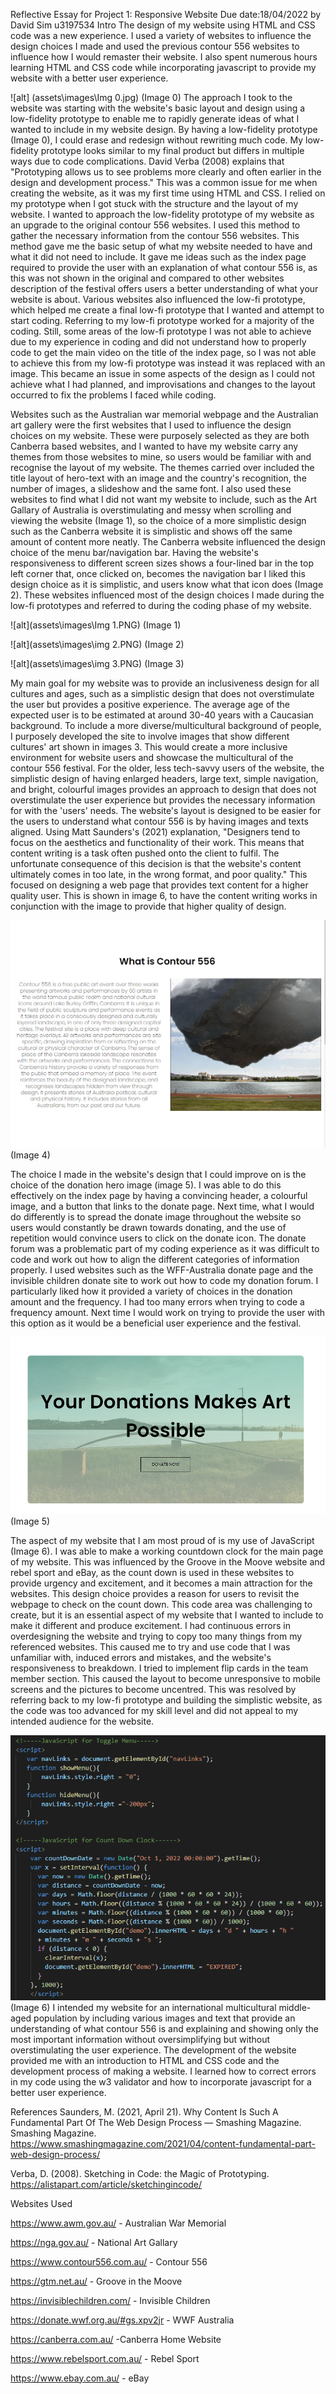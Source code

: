 Reflective Essay for Project 1: Responsive Website 
Due date:18/04/2022
by David Sim u3197534
Intro
The design of my website using HTML and CSS code was a new experience. I used a variety of websites to influence the design choices I made and used the previous contour 556 websites to influence how I would remaster their website. I also spent numerous hours learning HTML and CSS code while incorporating javascript to provide my website with a better user experience. 

![alt] (assets\images\Img 0.jpg)
(Image 0)
The approach I took to the website was starting with the website's basic layout and design using a low-fidelity prototype to enable me to rapidly generate ideas of what I wanted to include in my website design. By having a low-fidelity prototype (Image 0), I could erase and redesign without rewriting much code. My low-fidelity prototype looks similar to my final product but differs in multiple ways due to code complications. David Verba (2008) explains that "Prototyping allows us to see problems more clearly and often earlier in the design and development process." This was a common issue for me when creating the website, as it was my first time using HTML and CSS. I relied on my prototype when I got stuck with the structure and the layout of my website. I wanted to approach the low-fidelity prototype of my website as an upgrade to the original contour 556 websites. I used this method to gather the necessary information from the contour 556 websites. This method gave me the basic setup of what my website needed to have and what it did not need to include. It gave me ideas such as the index page required to provide the user with an explanation of what contour 556 is, as this was not shown in the original and compared to other websites description of the festival offers users a better understanding of what your website is about. Various websites also influenced the low-fi prototype, which helped me create a final low-fi prototype that I wanted and attempt to start coding. Referring to my low-fi prototype worked for a majority of the coding. Still, some areas of the low-fi prototype I was not able to achieve due to my experience in coding and did not understand how to properly code to get the main video on the title of the index page, so I was not able to achieve this from my low-fi prototype was instead it was replaced with an image. This became an issue in some aspects of the design as I could not achieve what I had planned, and improvisations and changes to the layout occurred to fix the problems I faced while coding. 

Websites such as the Australian war memorial webpage and the Australian art gallery were the first websites that I used to influence the design choices on my website. These were purposely selected as they are both Canberra based websites, and I wanted to have my website carry any themes from those websites to mine, so users would be familiar with and recognise the layout of my website. The themes carried over included the title layout of hero-text with an image and the country's recognition, the number of images, a slideshow and the same font. I also used these websites to find what I did not want my website to include, such as the Art Gallary of Australia is overstimulating and messy when scrolling and viewing the website (Image 1), so the choice of a more simplistic design such as the Canberra website it is simplistic and shows off the same amount of content more neatly. The Canberra website influenced the design choice of the menu bar/navigation bar. Having the website's responsiveness to different screen sizes shows a four-lined bar in the top left corner that, once clicked on, becomes the navigation bar I liked this design choice as it is simplistic, and users know what that icon does (Image 2). These websites influenced most of the design choices I made during the low-fi prototypes and referred to during the coding phase of my website.

![alt](assets\images\Img 1.PNG)
(Image 1)

![alt](assets\images\img 2.PNG)
 (Image 2)


![alt](assets\images\img 3.PNG)
(Image 3)

My main goal for my website was to provide an inclusiveness design for all cultures and ages, such as a simplistic design that does not overstimulate the user but provides a positive experience. The average age of the expected user is to be estimated at around 30-40 years with a Caucasian background. To include a more diverse/multicultural background of people, I purposely developed the site to involve images that show different cultures' art shown in images 3. This would create a more inclusive environment for website users and showcase the multicultural of the contour 556 festival. For the older, less tech-savvy users of the website, the simplistic design of having enlarged headers, large text, simple navigation, and bright, colourful images provides an approach to design that does not overstimulate the user experience but provides the necessary information for with the 'users' needs. The website's layout is designed to be easier for the users to understand what contour 556 is by having images and texts aligned. Using Matt Saunders's (2021) explanation, "Designers tend to focus on the aesthetics and functionality of their work. This means that content writing is a task often pushed onto the client to fulfil. The unfortunate consequence of this decision is that the website's content ultimately comes in too late, in the wrong format, and poor quality." This focused on designing a web page that provides text content for a higher quality user. This is shown in image 6, to have the content writing works in conjunction with the image to provide that higher quality of design. 


![alt](assets\images\img4.PNG)
(Image 4)



The choice I made in the website's design that I could improve on is the choice of the donation hero image (image 5). I was able to do this effectively on the index page by having a convincing header, a colourful image, and a button that links to the donate page. Next time, what I would do differently is to spread the donate image throughout the website so users would constantly be drawn towards donating, and the use of repetition would convince users to click on the donate icon. The donate forum was a problematic part of my coding experience as it was difficult to code and work out how to align the different categories of information properly. I used websites such as the WFF-Australia donate page and the invisible children donate site to work out how to code my donation forum. I particularly liked how it provided a variety of choices in the donation amount and the frequency. I had too many errors when trying to code a frequency amount. Next time I would work on trying to provide the user with this option as it would be a beneficial user experience and the festival. 


![alt](assets\images\img5.PNG)
(Image 5)

The aspect of my website that I am most proud of is my use of JavaScript (Image 6). I was able to make a working countdown clock for the main page of my website. This was influenced by the Groove in the Moove website and rebel sport and eBay, as the count down is used in these websites to provide urgency and excitement, and it becomes a main attraction for the websites. This design choice provides a reason for users to revisit the webpage to check on the count down. This code area was challenging to create, but it is an essential aspect of my website that I wanted to include to make it different and produce excitement. I had continuous errors in overdesigning the website and trying to copy too many things from my referenced websites. This caused me to try and use code that I was unfamiliar with, induced errors and mistakes, and the website's responsiveness to breakdown. I tried to implement flip cards in the team member section. This caused the layout to become unresponsive to mobile screens and the pictures to become uncentred. This was resolved by referring back to my low-fi prototype and building the simplistic website, as the code was too advanced for my skill level and did not appeal to my intended audience for the website. 

![alt](assets\images\img6.PNG)
(Image 6)
I intended my website for an international multicultural middle-aged population by including various images and text that provide an understanding of what contour 556 is and explaining and showing only the most important information without oversimplifying but without overstimulating the user experience. The development of the website provided me with an introduction to HTML and CSS code and the development process of making a website. I learned how to correct errors in my code using the w3 validator and how to incorporate javascript for a better user experience. 

References 
Saunders, M. (2021, April 21). Why Content Is Such A Fundamental Part Of The Web Design Process — Smashing Magazine. Smashing Magazine.
https://www.smashingmagazine.com/2021/04/content-fundamental-part-web-design-process/

Verba, D. (2008). Sketching in Code: the Magic of Prototyping. https://alistapart.com/article/sketchingincode/


Websites Used

https://www.awm.gov.au/  - Australian War Memorial 

https://nga.gov.au/ - National Art Gallary 

https://www.contour556.com.au/ - Contour 556

https://gtm.net.au/ - Groove in the Moove

https://invisiblechildren.com/ - Invisible Children

https://donate.wwf.org.au/#gs.xpv2jr - WWF Australia

https://canberra.com.au/ -Canberra Home Website 

https://www.rebelsport.com.au/ - Rebel Sport 

https://www.ebay.com.au/ - eBay

